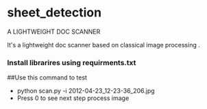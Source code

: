 # sheet_detection
A LIGHTWEIGHT DOC SCANNER

It's a lightweight doc scanner based on classical image processing .

### Install librarires using requirments.txt


##Use this command to test 
- python scan.py -i 2012-04-23_12-23-36_206.jpg
- Press 0 to see next step process image 